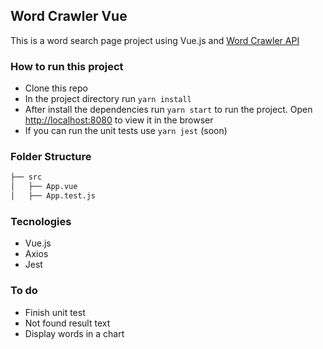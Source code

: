 ## Word Crawler Vue

This is a word search page project using Vue.js and [Word Crawler API](http://github.com/bezzocoaline/word-crawler)

### How to run this project

- Clone this repo
- In the project directory run `yarn install`
- After install the dependencies run `yarn start` to run the project. Open [http://localhost:8080](http://localhost:8080) to view it in the browser
- If you can run the unit tests use `yarn jest` (soon)

### Folder Structure

```bash
├── src
│   ├── App.vue
│   ├── App.test.js
```

### Tecnologies

- Vue.js
- Axios
- Jest

### To do

- Finish unit test
- Not found result text
- Display words in a chart
